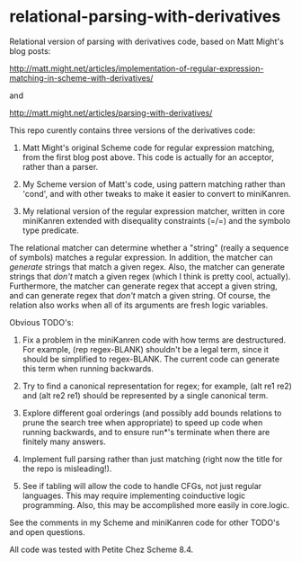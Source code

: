 relational-parsing-with-derivatives
===================================

Relational version of parsing with derivatives code, based on Matt Might's blog posts:

http://matt.might.net/articles/implementation-of-regular-expression-matching-in-scheme-with-derivatives/

and

http://matt.might.net/articles/parsing-with-derivatives/

This repo curently contains three versions of the derivatives code:

1. Matt Might's original Scheme code for regular expression matching, from the first blog post above.  This code is actually for an acceptor, rather than a parser.

2. My Scheme version of Matt's code, using pattern matching rather than 'cond', and with other tweaks to make it easier to convert to miniKanren.

3. My relational version of the regular expression matcher, written in core miniKanren extended with disequality constraints (=/=) and the symbolo type predicate.

The relational matcher can determine whether a "string" (really a sequence of symbols) matches a regular expression.  In addition, the matcher can *generate* strings that match a given regex.  Also, the matcher can generate strings that *don't* match a given regex (which I think is pretty cool, actually).  Furthermore, the matcher can generate regex that accept a given string, and can generate regex that *don't* match a given string.  Of course, the relation also works when all of its arguments are fresh logic variables.

Obvious TODO's:

1. Fix a problem in the miniKanren code with how terms are destructured.  For example, (rep regex-BLANK) shouldn't be a legal term, since it should be simplified to regex-BLANK.  The current code can generate this term when running backwards.

2. Try to find a canonical representation for regex; for example, (alt re1 re2) and (alt re2 re1) should be represented by a single canonical term.

3. Explore different goal orderings (and possibly add bounds relations to prune the search tree when appropriate) to speed up code when running backwards, and to ensure run*'s terminate when there are finitely many answers.

4. Implement full parsing rather than just matching (right now the title for the repo is misleading!).

5. See if tabling will allow the code to handle CFGs, not just regular languages.  This may require implementing coinductive logic programming.  Also, this may be accomplished more easily in core.logic.

See the comments in my Scheme and miniKanren code for other TODO's and open questions.

All code was tested with Petite Chez Scheme 8.4.
